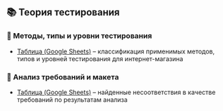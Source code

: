 ## 📚 Теория тестирования

### 🧩 Методы, типы и уровни тестирования
- [Таблица (Google Sheets)](https://docs.google.com/spreadsheets/d/1VJ0shFibpYSIZ7D8W9YAWVTTGr-5uXmpTEaJ_YVm2nE/edit?gid=1647196050#gid=0) – классификация применимых методов, типов и уровней тестирования для интернет-магазина

### 📝 Анализ требований и макета
- [Таблица (Google Sheets)](https://docs.google.com/spreadsheets/d/1BPRnjvW_4xt6N1VMG_m3YEGK4zahLOJDRqMsNwyzESw/edit?usp=sharing) – найденные несоответствия в качестве требований по результатам анализа
